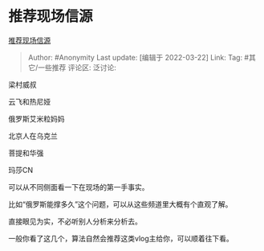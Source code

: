 # 推荐现场信源
[推荐现场信源](https://zhuanlan.zhihu.com/p/484991295)

> Author: #Anonymity
> Last update: [编辑于 2022-03-22]
> Link:
> Tag: #其它/一些推荐
> 评论区:
> 泛讨论:

梁村威叔

云飞和热尼娅

俄罗斯艾米粒妈妈

北京人在乌克兰

菩提和华强

玛莎CN

可以从不同侧面看一下在现场的第一手事实。

比如“俄罗斯能撑多久”这个问题，可以从这些频道里大概有个直观了解。

直接眼见为实，不必听别人分析来分析去。

一般你看了这几个，算法自然会推荐这类vlog主给你，可以顺着往下看。
